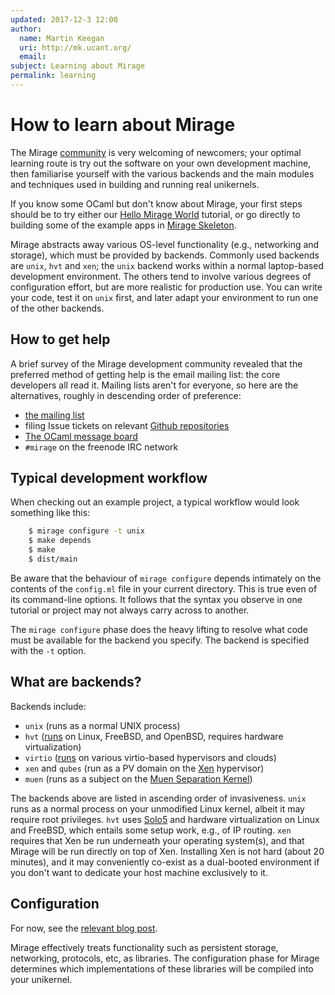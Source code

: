 ```yaml
---
updated: 2017-12-3 12:00
author:
  name: Martin Keegan
  uri: http://mk.ucant.org/
  email:
subject: Learning about Mirage
permalink: learning
---
```



# How to learn about Mirage

The Mirage [community](/community) is very welcoming of newcomers; your
optimal learning route is try out the software on your own development
machine, then familiarise yourself with the various backends and the
main modules and techniques used in building and running real unikernels.

If you know some OCaml but don't know about Mirage, your first steps should
be to try either our [Hello Mirage World](/wiki/hello-world) tutorial, or go
directly to building some of the example apps in [Mirage Skeleton](https://github.com/mirage/mirage-skeleton).

Mirage abstracts away various OS-level functionality (e.g., networking
and storage), which must be provided by backends. Commonly used
backends are `unix`, `hvt` and `xen`; the `unix` backend works within
a normal laptop-based development environment. The others tend to
involve various degrees of configuration effort, but are more
realistic for production use. You can write your code, test it on `unix` first,
and later adapt your environment to run one of the other backends.

## How to get help

A brief survey of the Mirage development community revealed that the
preferred method of getting help is the email mailing list: the core
developers all read it. Mailing lists aren't for everyone, so here are
the alternatives, roughly in descending order of preference:

* [the mailing list](http://lists.xenproject.org/cgi-bin/mailman/listinfo/mirageos-devel)
* filing Issue tickets on relevant [Github repositories](https://github.com/mirage)
* [The OCaml message board](https://discuss.ocaml.org/)
* `#mirage` on the freenode IRC network

## Typical development workflow

When checking out an example project, a typical workflow would look something
like this:

```bash
    $ mirage configure -t unix
    $ make depends
    $ make
    $ dist/main
```

Be aware that the behaviour of `mirage configure` depends intimately on the
contents of the `config.ml` file in your current directory. This is true
even of its command-line options. It follows that the syntax you observe
in one tutorial or project may not always carry across to another.

The `mirage configure` phase does the heavy lifting to resolve what
code must be available for the backend you specify. The backend is
specified with the `-t` option.

## What are backends?

Backends include:

* `unix` (runs as a normal UNIX process)
* `hvt` ([runs](https://github.com/Solo5/solo5/blob/v0.6.3/docs/building.md) on Linux, FreeBSD, and OpenBSD, requires hardware virtualization)
* `virtio` ([runs](https://github.com/Solo5/solo5/blob/v0.6.3/docs/building.md) on various virtio-based hypervisors and clouds)
* `xen` and `qubes` (run as a PV domain on the [Xen](https://www.xenproject.org/) hypervisor)
* `muen` (runs as a subject on the [Muen Separation Kernel](https://muen.sk/))

The backends above are listed in ascending order of invasiveness. `unix` runs
as a normal process on your unmodified Linux kernel, albeit it may
require root privileges. `hvt` uses
[Solo5](https://github.com/Solo5/solo5/tree/v0.6.3) and hardware virtualization on Linux and FreeBSD, which entails some setup
work, e.g., of IP routing. `xen` requires that Xen be run underneath your
operating system(s), and that Mirage will be run directly on top of Xen.
Installing Xen is not hard (about 20 minutes), and it may conveniently
co-exist as a dual-booted environment if you don't want to dedicate your
host machine exclusively to it.

## Configuration

For now, see the [relevant blog post](/blog/introducing-functoria).

Mirage effectively treats functionality such as persistent storage, networking,
protocols, etc, as libraries. The configuration phase for Mirage determines
which implementations of these libraries will be compiled into your unikernel.

